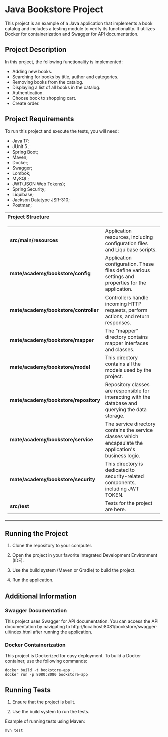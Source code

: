 # Java Bookstore Project

This project is an example of a Java application that implements a book catalog and includes 
a testing module to verify its functionality. 
It utilizes Docker for containerization and Swagger for API documentation.

## Project Description

In this project, the following functionality is implemented:

- Adding new books.
- Searching for books by title, author and categories.
- Removing books from the catalog.
- Displaying a list of all books in the catalog.
- Authentication.
- Choose book to shopping cart. 
- Create order.

## Project Requirements

To run this project and execute the tests, you will need:

- Java 17;
- JUnit 5 ;
- Spring Boot;
- Maven;
- Docker;
- Swagger;
- Lombok;
- MySQL;
- JWT(JSON Web Tokens);
- Spring Security;
- Liquibase;
- Jackson Datatype JSR-310;
- Postman;

<table>
  <tr>
    <td><strong>Project Structure</strong></td>
  </tr>
  <tr>
    <td>
      <table>
        <tr>
          <td><strong>src/main/resources</strong></td>
            <td>Application resources, including configuration files and Liquibase scripts.</td>
        </tr>
        <tr>
          <td><strong>mate/academy/bookstore/config</strong></td>
          <td style="white-space: normal;">Application configuration. These files define various settings and properties for the application.</td>
        </tr>
        <tr>
          <td><strong>mate/academy/bookstore/controller</strong></td>
          <td style="white-space: normal;">Controllers handle incoming HTTP requests, perform actions, and return responses.</td>
        </tr>
        <tr>
          <td><strong>mate/academy/bookstore/mapper</strong></td>
           <td style="white-space: normal;">The "mapper" directory contains mapper interfaces and classes. </td>
        </tr>
        <tr>
          <td><strong>mate/academy/bookstore/model</strong></td>
          <td style="white-space: normal;">This directory contains all the models used by the project. </td>
        </tr>
        <tr>
          <td><strong>mate/academy/bookstore/repository</strong></td>
          <td style="white-space: normal;">Repository classes are responsible for interacting with the database and querying the data storage.</td>
        </tr>
        <tr>
          <td><strong>mate/academy/bookstore/service</strong></td>
          <td style="white-space: normal;">The service directory contains the service classes which encapsulate the application's business logic.</td>
        </tr>
        <tr>
          <td><strong>mate/academy/bookstore/security</strong></td>
          <td style="white-space: normal;">This directory is dedicated to security-related components, including JWT TOKEN.</td>
        </tr>
        <tr>
          <td><strong>src/test</strong></td>
          <td>Tests for the project are here.</td>
        </tr>
      </table>
    </td>
  </tr>
</table>

## Running the Project

1. Clone the repository to your computer.

2. Open the project in your favorite Integrated Development Environment (IDE).

3. Use the build system (Maven or Gradle) to build the project.

4. Run the application.

## Additional Information

### Swagger Documentation

This project uses Swagger for API documentation. You can access the API documentation by navigating 
to http://localhost:8081/bookstore/swagger-ui/index.html after running the application.


### Docker Containerization

This project is Dockerized for easy deployment. To build a Docker container, use the following commands:

``` 
docker build -t bookstore-app .
docker run -p 8080:8080 bookstore-app
``` 

## Running Tests

1. Ensure that the project is built.

2. Use the build system to run the tests.

Example of running tests using Maven:

```shell
mvn test

